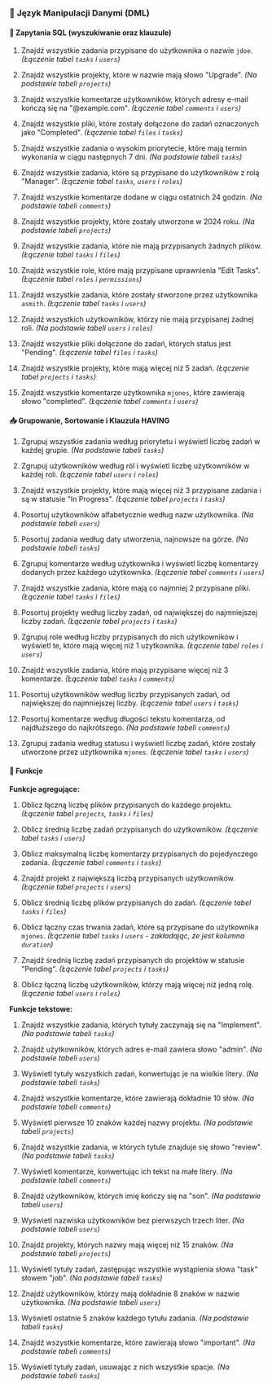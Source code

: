 ### 📑 **Język Manipulacji Danymi (DML)**

#### 🔭 **Zapytania SQL (wyszukiwanie oraz klauzule)**

1. Znajdź wszystkie zadania przypisane do użytkownika o nazwie `jdoe`. _(Łączenie tabel `tasks` i `users`)_

2. Znajdź wszystkie projekty, które w nazwie mają słowo "Upgrade". _(Na podstawie tabeli `projects`)_

3. Znajdź wszystkie komentarze użytkowników, których adresy e-mail kończą się na "@example.com". _(Łączenie tabel `comments` i `users`)_

4. Znajdź wszystkie pliki, które zostały dołączone do zadań oznaczonych jako "Completed". _(Łączenie tabel `files` i `tasks`)_

5. Znajdź wszystkie zadania o wysokim priorytecie, które mają termin wykonania w ciągu następnych 7 dni. _(Na podstawie tabeli `tasks`)_

6. Znajdź wszystkie zadania, które są przypisane do użytkowników z rolą "Manager". _(Łączenie tabel `tasks`, `users` i `roles`)_

7. Znajdź wszystkie komentarze dodane w ciągu ostatnich 24 godzin. _(Na podstawie tabeli `comments`)_

8. Znajdź wszystkie projekty, które zostały utworzone w 2024 roku. _(Na podstawie tabeli `projects`)_

9. Znajdź wszystkie zadania, które nie mają przypisanych żadnych plików. _(Łączenie tabel `tasks` i `files`)_

10. Znajdź wszystkie role, które mają przypisane uprawnienia "Edit Tasks". _(Łączenie tabel `roles` i `permissions`)_

11. Znajdź wszystkie zadania, które zostały stworzone przez użytkownika `asmith`. _(Łączenie tabel `tasks` i `users`)_

12. Znajdź wszystkich użytkowników, którzy nie mają przypisanej żadnej roli. _(Na podstawie tabeli `users` i `roles`)_

13. Znajdź wszystkie pliki dołączone do zadań, których status jest "Pending". _(Łączenie tabel `files` i `tasks`)_

14. Znajdź wszystkie projekty, które mają więcej niż 5 zadań. _(Łączenie tabel `projects` i `tasks`)_

15. Znajdź wszystkie komentarze użytkownika `mjones`, które zawierają słowo "completed". _(Łączenie tabel `comments` i `users`)_

#### 📥 **Grupowanie, Sortowanie i Klauzula HAVING**

1. Zgrupuj wszystkie zadania według priorytetu i wyświetl liczbę zadań w każdej grupie. _(Na podstawie tabeli `tasks`)_

2. Zgrupuj użytkowników według ról i wyświetl liczbę użytkowników w każdej roli. _(Łączenie tabel `users` i `roles`)_

3. Znajdź wszystkie projekty, które mają więcej niż 3 przypisane zadania i są w statusie "In Progress". _(Łączenie tabel `projects` i `tasks`)_

4. Posortuj użytkowników alfabetycznie według nazw użytkownika. _(Na podstawie tabeli `users`)_

5. Posortuj zadania według daty utworzenia, najnowsze na górze. _(Na podstawie tabeli `tasks`)_

6. Zgrupuj komentarze według użytkownika i wyświetl liczbę komentarzy dodanych przez każdego użytkownika. _(Łączenie tabel `comments` i `users`)_

7. Znajdź wszystkie zadania, które mają co najmniej 2 przypisane pliki. _(Łączenie tabel `tasks` i `files`)_

8. Posortuj projekty według liczby zadań, od największej do najmniejszej liczby zadań. _(Łączenie tabel `projects` i `tasks`)_

9. Zgrupuj role według liczby przypisanych do nich użytkowników i wyświetl te, które mają więcej niż 1 użytkownika. _(Łączenie tabel `roles` i `users`)_

10. Znajdź wszystkie zadania, które mają przypisane więcej niż 3 komentarze. _(Łączenie tabel `tasks` i `comments`)_

11. Posortuj użytkowników według liczby przypisanych zadań, od największej do najmniejszej liczby. _(Łączenie tabel `users` i `tasks`)_

12. Posortuj komentarze według długości tekstu komentarza, od najdłuższego do najkrótszego. _(Na podstawie tabeli `comments`)_

13. Zgrupuj zadania według statusu i wyświetl liczbę zadań, które zostały utworzone przez użytkownika `mjones`. _(Łączenie tabel `tasks` i `users`)_

#### 🔣 **Funkcje**

**Funkcje agregujące:**

1. Oblicz łączną liczbę plików przypisanych do każdego projektu. _(Łączenie tabel `projects`, `tasks` i `files`)_

2. Oblicz średnią liczbę zadań przypisanych do użytkowników. _(Łączenie tabel `tasks` i `users`)_

3. Oblicz maksymalną liczbę komentarzy przypisanych do pojedynczego zadania. _(Łączenie tabel `comments` i `tasks`)_

4. Znajdź projekt z największą liczbą przypisanych użytkowników. _(Łączenie tabel `projects` i `users`)_

5. Oblicz średnią liczbę plików przypisanych do zadań. _(Łączenie tabel `tasks` i `files`)_

6. Oblicz łączny czas trwania zadań, które są przypisane do użytkownika `mjones`. _(Łączenie tabel `tasks` i `users` - zakładając, że jest kolumna `duration`)_

7. Znajdź średnią liczbę zadań przypisanych do projektów w statusie "Pending". _(Łączenie tabel `projects` i `tasks`)_

8. Oblicz łączną liczbę użytkowników, którzy mają więcej niż jedną rolę. _(Łączenie tabel `users` i `roles`)_

**Funkcje tekstowe:**

1. Znajdź wszystkie zadania, których tytuły zaczynają się na "Implement". _(Na podstawie tabeli `tasks`)_

2. Znajdź użytkowników, których adres e-mail zawiera słowo "admin". _(Na podstawie tabeli `users`)_

3. Wyświetl tytuły wszystkich zadań, konwertując je na wielkie litery. _(Na podstawie tabeli `tasks`)_

4. Znajdź wszystkie komentarze, które zawierają dokładnie 10 słów. _(Na podstawie tabeli `comments`)_

5. Wyświetl pierwsze 10 znaków każdej nazwy projektu. _(Na podstawie tabeli `projects`)_

6. Znajdź wszystkie zadania, w których tytule znajduje się słowo "review". _(Na podstawie tabeli `tasks`)_

7. Wyświetl komentarze, konwertując ich tekst na małe litery. _(Na podstawie tabeli `comments`)_

8. Znajdź użytkowników, których imię kończy się na "son". _(Na podstawie tabeli `users`)_

9. Wyświetl nazwiska użytkowników bez pierwszych trzech liter. _(Na podstawie tabeli `users`)_

10. Znajdź projekty, których nazwy mają więcej niż 15 znaków. _(Na podstawie tabeli `projects`)_

11. Wyświetl tytuły zadań, zastępując wszystkie wystąpienia słowa "task" słowem "job". _(Na podstawie tabeli `tasks`)_

12. Znajdź użytkowników, którzy mają dokładnie 8 znaków w nazwie użytkownika. _(Na podstawie tabeli `users`)_

13. Wyświetl ostatnie 5 znaków każdego tytułu zadania. _(Na podstawie tabeli `tasks`)_

14. Znajdź wszystkie komentarze, które zawierają słowo "important". _(Na podstawie tabeli `comments`)_

15. Wyświetl tytuły zadań, usuwając z nich wszystkie spacje. _(Na podstawie tabeli `tasks`)_
